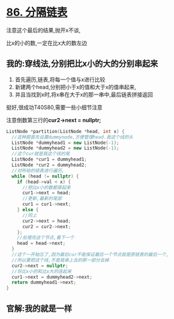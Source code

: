 # [86. 分隔链表](https://leetcode.cn/problems/partition-list/)

注意这个最后的结果,抛开x不谈,

比x的小的数,一定在比x大的数左边

## 我的:穿线法,分别把比x小的大的分别串起来

1. 首先遍历,链表,将每一个值与x进行比较
2. 新建两个head,分别把小于x的值和大于x的值串起来,
3. 并且当找到x时,将x串在大于x的那一串中,最后链表拼接返回

挺好,很成功T40S80,需要一些小细节注意

注意倒数第三行的**cur2->next = nullptr;**

```c++
ListNode *partition(ListNode *head, int x) {
  //这种题首先设置dummynode,方便管理head.我这个线的头
  ListNode *dummyhead1 = new ListNode(-1);
  ListNode *dummyhead2 = new ListNode(-1);
  //这个cur就是我这个线的尾
  ListNode *cur1 = dummyhead1;
  ListNode *cur2 = dummyhead2;
  //对所给的链表进行遍历,
  while (head != nullptr) {
    if (head->val < x) {
      //把比x小的数都穿起来
      cur1->next = head;
      //更新,最新的尾部
      cur1 = cur1->next;
    } else {
      //同上
      cur2->next = head;
      cur2 = cur2->next;
    };
    //处理完这个节点,看下一个
    head = head->next;
  }
  //这个一开始忘了,因为最后cur不能保证最后一个节点就是原链表的最后一个,
  //所以要把这个线,不是我串上去的那一部分去掉
  cur2->next = nullptr;
  //将比x小的和比x大的连起来
  cur1->next = dummyhead2->next;
  return dummyhead1->next;
}
```

## 官解:我的就是一样